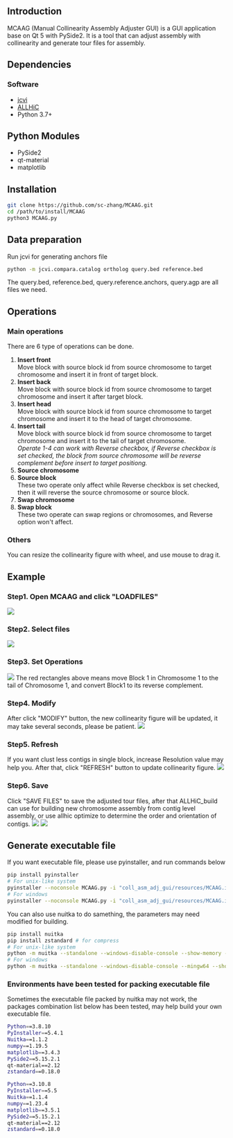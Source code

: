 ## Introduction
MCAAG (Manual Collinearity Assembly Adjuster GUI) is a GUI application base on Qt 5 with PySide2. 
It is a tool that can adjust assembly with collinearity and generate tour files for assembly.

## Dependencies

### Software
* [jcvi](https://github.com/tanghaibao/jcvi)
* [ALLHiC](https://github.com/tangerzhang/ALLHiC)
* Python 3.7+

## Python Modules
* PySide2
* qt-material
* matplotlib

## Installation
```bash
git clone https://github.com/sc-zhang/MCAAG.git
cd /path/to/install/MCAAG
python3 MCAAG.py
```

## Data preparation
Run jcvi for generating anchors file
```bash
python -m jcvi.compara.catalog ortholog query.bed reference.bed
```
The query.bed, reference.bed, query.reference.anchors, query.agp are all files we need.

## Operations

### Main operations
There are 6 type of operations can be done.

1. **Insert front**  
   Move block with source block id from source chromosome to target chromosome and insert it in front of target block.
2. **Insert back**  
   Move block with source block id from source chromosome to target chromosome and insert it after target block.
3. **Insert head**  
   Move block with source block id from source chromosome to target chromosome and insert it to the head of target chromosome.
4. **Insert tail**  
   Move block with source block id from source chromosome to target chromosome and insert it to the tail of target chromosome.  
   _Operate 1-4 can work with Reverse checkbox, if Reverse checkbox is set checked, the block from source chromosome will be reverse complement before insert to target positiong._
5. **Source chromosome**
6. **Source block**  
   These two operate only affect while Reverse checkbox is set checked, then it will reverse the source chromosome or source block.
7. **Swap chromosome**
8. **Swap block**  
   These two operate can swap regions or chromosomes, and Reverse option won't affect.

### Others
You can resize the collinearity figure with wheel, and use mouse to drag it.

## Example

### Step1. Open MCAAG and click "LOADFILES"
![](Manual/Step1.LoadFiles.png)

### Step2. Select files
![](Manual/Step2.SelectFiles.png)

### Step3. Set Operations
![](Manual/Step3.SetOperations.png)
The red rectangles above means move Block 1 in Chromosome 1 to the tail of Chromosome 1, and convert Block1 to its reverse complement. 

### Step4. Modify
After click "MODIFY" button, the new collinearity figure will be updated, it may take several seconds, please be patient.
![](Manual/Step4.Modified.png)

### Step5. Refresh
If you want clust less contigs in single block, increase Resolution value may help you.
After that, click "REFRESH" button to update collinearity figure.
![](Manual/Step5.Refresh.png)

### Step6. Save
Click "SAVE FILES" to save the adjusted tour files, after that ALLHiC_build can use for building new chromosome assembly from contig level assembly, or use allhic optimize to determine the order and orientation of contigs.
![](Manual/Step6.SaveFiles.png)
![](Manual/Step7.SavedFiles.png)


## Generate executable file
If you want executable file, please use pyinstaller, and run commands below
```bash
pip install pyinstaller
# For unix-like system
pyinstaller --noconsole MCAAG.py -i "coll_asm_adj_gui/resources/MCAAG.ico" --hidden-import PySide2.QtXml --add-data "coll_asm_adj_gui/resources/MCAAG.png:coll_asm_adj_gui/resources/" -F -w
# For windows
pyinstaller --noconsole MCAAG.py -i "coll_asm_adj_gui/resources/MCAAG.ico" --hidden-import PySide2.QtXml --add-data "coll_asm_adj_gui/resources/MCAAG.png;coll_asm_adj_gui/resources/" -F -w
```
You can also use nuitka to do samething, the parameters may need modified for building.
```bash
pip install nuitka
pip install zstandard # for compress
# For unix-like system
python -m nuitka --standalone --windows-disable-console --show-memory --show-progress --nofollow-imports --plugin-enable=pyside2,numpy --follow-import-to=matplotlib,qt_material --include-data-files="coll_asm_adj_gui/resources/MCAAG.png"="coll_asm_adj_gui/resources/MCAAG.png" --include-package-data="qt_material" --windows-icon-from-ico="coll_asm_adj_gui/resources/MCAAG.ico" --onefile MCAAG.py
# For windows
python -m nuitka --standalone --windows-disable-console --mingw64 --show-memory --show-progress --nofollow-imports --plugin-enable=pyside2,numpy --follow-import-to=matplotlib,qt_material --include-data-files="coll_asm_adj_gui/resources/MCAAG.png"="coll_asm_adj_gui/resources/MCAAG.png" --include-package-data="qt_material" --windows-icon-from-ico="coll_asm_adj_gui/resources/MCAAG.ico" --onefile MCAAG.py
```

### Environments have been tested for packing executable file
Sometimes the executable file packed by nuitka may not work, the packages combination list below has been tested, may help build your own executable file.
```bash
Python==3.8.10
PyInstaller==5.4.1
Nuitka==1.1.2
numpy==1.19.5
matplotlib==3.4.3
PySide2==5.15.2.1
qt-material==2.12
zstandard==0.18.0
```
```bash
Python==3.10.8
PyInstaller==5.5
Nuitka==1.1.4
numpy==1.23.4
matplotlib==3.5.1
PySide2==5.15.2.1
qt-material==2.12
zstandard==0.18.0
```
